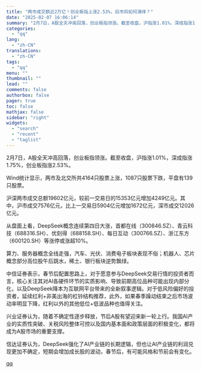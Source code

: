 ```yaml
---
title: "两市成交额近2万亿！创业板指上涨2.53%，后市将如何演绎？"
date: "2025-02-07 16:06:14"
summary: "2月7日，A股全天冲高回落，创业板指领涨。截至收盘，沪指涨1.01%，深成指涨1.75%，创业板指涨..."
categories:
  - "qq"
lang:
  - "zh-CN"
translations:
  - "zh-CN"
tags:
  - "qq"
menu: ""
thumbnail: ""
lead: ""
comments: false
authorbox: false
pager: true
toc: false
mathjax: false
sidebar: "right"
widgets:
  - "search"
  - "recent"
  - "taglist"
---
```


2月7日，A股全天冲高回落，创业板指领涨。截至收盘，沪指涨1.01%，深成指涨1.75%，创业板指涨2.53%。

Wind统计显示，两市及北交所共4164只股票上涨，1087只股票下跌，平盘有139只股票。

沪深两市成交总额19602亿元，较前一交易日的15353亿元增加4249亿元。其中，沪市成交7576亿元，比上一交易日5904亿元增加1672亿元，深市成交12026亿元。

从盘面上看，DeepSeek概念连续第四日大涨，首都在线（300846.SZ）、青云科技（688316.SH）、优刻得（688158.SH）、每日互动（300766.SZ）、浙江东方（600120.SH）等涨停或涨超10%。

算力、服务器概念全线走强，汽车、光伏、消费电子板块表现不俗；机器人、芯片概念部分高位股午后跳水，稀土、银行板块逆势飘绿。

中信证券表示，春节后配置思路上，对于愿意参与DeepSeek交易行情的投资者而言，核心关注其对AI各硬件环节的实质影响、导致前期高位品种可能出现内部分化，以及DeepSeek降本为互联网平台带来的全新叙事逻辑。对于低风险偏好的投资者，延续红利+非美出海的杠铃结构推荐，此外，如果春季躁动结束之后市场波动率明显下降，红利以外的其他低位+低波品种也值得关注。

兴业证券认为，随着不确定性逐步释放，节后A股有望迎来新一轮上行。我国AI产业的实质性突破、关税风险整体可控以及国内基本面和政策层面的积极变化，都将成为A股市场的重要支撑。

信达证券认为，DeepSeek强化了AI产业链的长期逻辑，但也让AI产业链的利润兑现更加不确定，短期会增加成长股的波动，春节后，有可能风格和节前会有变化。

[qq](https://new.qq.com/rain/a/20250207A05TL900)
